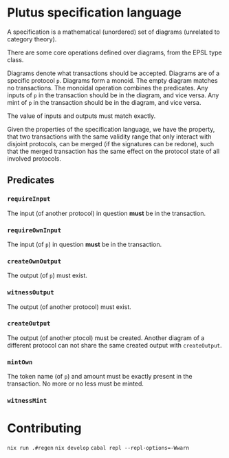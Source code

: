 # Plutus specification language

A specification is a mathematical (unordered) set of diagrams (unrelated to category theory).

There are some core operations defined over diagrams, from the EPSL type class.

Diagrams denote what transactions should be accepted.
Diagrams are of a specific protocol `p`.
Diagrams form a monoid.
The empty diagram matches no transactions.
The monoidal operation combines the predicates.
Any inputs of `p` in the transaction should be in the diagram, and vice versa.
Any mint of `p` in the transaction should be in the diagram, and vice versa.

The value of inputs and outputs must match exactly.

Given the properties of the specification language,
we have the property, that two transactions with the same validity range that only
interact with disjoint protocols, can be merged (if the signatures can be redone),
such that the merged transaction has the same effect on the protocol state of all
involved protocols.

## Predicates

### `requireInput`

The input (of another protocol) in question **must** be in the transaction.

### `requireOwnInput`

The input (of `p`) in question **must** be in the transaction.

### `createOwnOutput`

The output (of `p`) must exist.

### `witnessOutput`

The output (of another protocol) must exist.

### `createOutput`

The output (of another ptocol) must be created.
Another diagram of a different protocol can not share
the same created output with `createOutput`.

### `mintOwn`

The token name (of `p`) and amount must be exactly present
in the transaction.
No more or no less must be minted.

### `witnessMint`


# Contributing

`nix run .#regen`
`nix develop`
`cabal repl --repl-options=-Wwarn`
